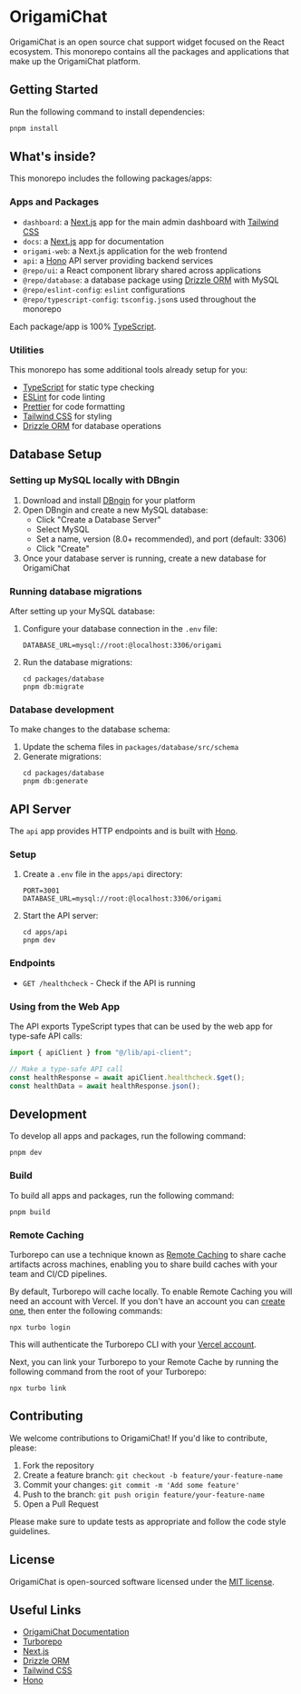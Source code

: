 # OrigamiChat

OrigamiChat is an open source chat support widget focused on the React ecosystem. This monorepo contains all the packages and applications that make up the OrigamiChat platform.

## Getting Started

Run the following command to install dependencies:

```sh
pnpm install
```

## What's inside?

This monorepo includes the following packages/apps:

### Apps and Packages

- `dashboard`: a [Next.js](https://nextjs.org/) app for the main admin dashboard with [Tailwind CSS](https://tailwindcss.com/)
- `docs`: a [Next.js](https://nextjs.org/) app for documentation
- `origami-web`: a Next.js application for the web frontend
- `api`: a [Hono](https://hono.dev/) API server providing backend services
- `@repo/ui`: a React component library shared across applications
- `@repo/database`: a database package using [Drizzle ORM](https://orm.drizzle.team/) with MySQL
- `@repo/eslint-config`: `eslint` configurations
- `@repo/typescript-config`: `tsconfig.json`s used throughout the monorepo

Each package/app is 100% [TypeScript](https://www.typescriptlang.org/).

### Utilities

This monorepo has some additional tools already setup for you:

- [TypeScript](https://www.typescriptlang.org/) for static type checking
- [ESLint](https://eslint.org/) for code linting
- [Prettier](https://prettier.io) for code formatting
- [Tailwind CSS](https://tailwindcss.com/) for styling
- [Drizzle ORM](https://orm.drizzle.team/) for database operations

## Database Setup

### Setting up MySQL locally with DBngin

1. Download and install [DBngin](https://dbngin.com/) for your platform
2. Open DBngin and create a new MySQL database:
   - Click "Create a Database Server"
   - Select MySQL
   - Set a name, version (8.0+ recommended), and port (default: 3306)
   - Click "Create"
3. Once your database server is running, create a new database for OrigamiChat

### Running database migrations

After setting up your MySQL database:

1. Configure your database connection in the `.env` file:

   ```
   DATABASE_URL=mysql://root:@localhost:3306/origami
   ```

2. Run the database migrations:
   ```
   cd packages/database
   pnpm db:migrate
   ```

### Database development

To make changes to the database schema:

1. Update the schema files in `packages/database/src/schema`
2. Generate migrations:
   ```
   cd packages/database
   pnpm db:generate
   ```

## API Server

The `api` app provides HTTP endpoints and is built with [Hono](https://hono.dev/).

### Setup

1. Create a `.env` file in the `apps/api` directory:

   ```
   PORT=3001
   DATABASE_URL=mysql://root:@localhost:3306/origami
   ```

2. Start the API server:
   ```
   cd apps/api
   pnpm dev
   ```

### Endpoints

- `GET /healthcheck` - Check if the API is running

### Using from the Web App

The API exports TypeScript types that can be used by the web app for type-safe API calls:

```typescript
import { apiClient } from "@/lib/api-client";

// Make a type-safe API call
const healthResponse = await apiClient.healthcheck.$get();
const healthData = await healthResponse.json();
```

## Development

To develop all apps and packages, run the following command:

```
pnpm dev
```

### Build

To build all apps and packages, run the following command:

```
pnpm build
```

### Remote Caching

Turborepo can use a technique known as [Remote Caching](https://turborepo.com/docs/core-concepts/remote-caching) to share cache artifacts across machines, enabling you to share build caches with your team and CI/CD pipelines.

By default, Turborepo will cache locally. To enable Remote Caching you will need an account with Vercel. If you don't have an account you can [create one](https://vercel.com/signup?utm_source=turborepo-examples), then enter the following commands:

```
npx turbo login
```

This will authenticate the Turborepo CLI with your [Vercel account](https://vercel.com/docs/concepts/personal-accounts/overview).

Next, you can link your Turborepo to your Remote Cache by running the following command from the root of your Turborepo:

```
npx turbo link
```

## Contributing

We welcome contributions to OrigamiChat! If you'd like to contribute, please:

1. Fork the repository
2. Create a feature branch: `git checkout -b feature/your-feature-name`
3. Commit your changes: `git commit -m 'Add some feature'`
4. Push to the branch: `git push origin feature/your-feature-name`
5. Open a Pull Request

Please make sure to update tests as appropriate and follow the code style guidelines.

## License

OrigamiChat is open-sourced software licensed under the [MIT license](LICENSE).

## Useful Links

- [OrigamiChat Documentation](https://docs.origamichat.com)
- [Turborepo](https://turborepo.com/docs)
- [Next.js](https://nextjs.org/docs)
- [Drizzle ORM](https://orm.drizzle.team/docs)
- [Tailwind CSS](https://tailwindcss.com/docs)
- [Hono](https://hono.dev)
